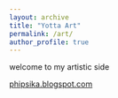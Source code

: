 ```yaml
---
layout: archive
title: "Yotta Art"
permalink: /art/
author_profile: true
---
```



welcome to my artistic side  

[phipsika.blogspot.com](phipsika.blogspot.com)  



